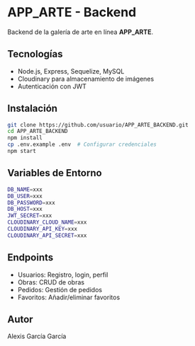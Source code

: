 # APP_ARTE - Backend

Backend de la galería de arte en línea **APP_ARTE**.

## Tecnologías
- Node.js, Express, Sequelize, MySQL
- Cloudinary para almacenamiento de imágenes
- Autenticación con JWT

## Instalación
```bash
git clone https://github.com/usuario/APP_ARTE_BACKEND.git
cd APP_ARTE_BACKEND
npm install
cp .env.example .env  # Configurar credenciales
npm start
```
## Variables de Entorno
```bash
DB_NAME=xxx
DB_USER=xxx
DB_PASSWORD=xxx
DB_HOST=xxx
JWT_SECRET=xxx
CLOUDINARY_CLOUD_NAME=xxx
CLOUDINARY_API_KEY=xxx
CLOUDINARY_API_SECRET=xxx
```
## Endpoints

- Usuarios: Registro, login, perfil
- Obras: CRUD de obras
- Pedidos: Gestión de pedidos
- Favoritos: Añadir/eliminar favoritos

## Autor
Alexis García García
